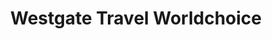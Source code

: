 ---
title: "Westgate Travel Worldchoice"
url: /pontyclun/westgate-travel-worldchoice/
shop: travel agency
---